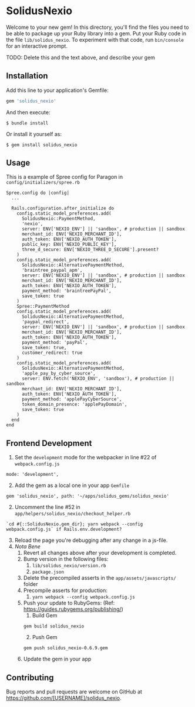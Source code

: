 # SolidusNexio

Welcome to your new gem! In this directory, you'll find the files you need to be able to package up your Ruby library into a gem. Put your Ruby code in the file `lib/solidus_nexio`. To experiment with that code, run `bin/console` for an interactive prompt.

TODO: Delete this and the text above, and describe your gem

## Installation

Add this line to your application's Gemfile:

```ruby
gem 'solidus_nexio'
```

And then execute:

    $ bundle install

Or install it yourself as:

    $ gem install solidus_nexio

## Usage

This is a example of Spree config for Paragon in `config/initializers/spree.rb`
```
Spree.config do |config|
  ...

  Rails.configuration.after_initialize do
    config.static_model_preferences.add(
      SolidusNexio::PaymentMethod,
      'nexio',
      server: ENV['NEXIO_ENV'] || 'sandbox', # production || sandbox
      merchant_id: ENV['NEXIO_MERCHANT_ID'],
      auth_token: ENV['NEXIO_AUTH_TOKEN'],
      public_key: ENV['NEXIO_PUBLIC_KEY'],
      three_d_secure: ENV['NEXIO_THREE_D_SECURE'].present?
    )
    config.static_model_preferences.add(
      SolidusNexio::AlternativePaymentMethod,
      'braintree_paypal_apm',
      server: ENV['NEXIO_ENV'] || 'sandbox', # production || sandbox
      merchant_id: ENV['NEXIO_MERCHANT_ID'],
      auth_token: ENV['NEXIO_AUTH_TOKEN'],
      payment_method: 'braintreePayPal',
      save_token: true
    )
    Spree::PaymentMethod
    config.static_model_preferences.add(
      SolidusNexio::AlternativePaymentMethod,
      'paypal_redirect',
      server: ENV['NEXIO_ENV'] || 'sandbox', # production || sandbox
      merchant_id: ENV['NEXIO_MERCHANT_ID'],
      auth_token: ENV['NEXIO_AUTH_TOKEN'],
      payment_method: 'payPal',
      save_token: true,
      customer_redirect: true
    )
    config.static_model_preferences.add(
      SolidusNexio::AlternativePaymentMethod,
      'apple_pay_by_cyber_source',
      server: ENV.fetch('NEXIO_ENV', 'sandbox'), # production || sandbox
      merchant_id: ENV['NEXIO_MERCHANT_ID'],
      auth_token: ENV['NEXIO_AUTH_TOKEN'],
      payment_method: 'applePayCyberSource',
      token_domain_presence: 'applePayDomain',
      save_token: true
    )
  end
end
```

## Frontend Development

1. Set the `development` mode for the webpacker in line #22 of `webpack.config.js`
```
mode: 'development',
```
2. Add the gem as a local one in your app `Gemfile`
```
gem 'solidus_nexio', path: '~/apps/solidus_gems/solidus_nexio'
```

2. Uncomment the line #52 in `app/helpers/solidus_nexio/checkout_helper.rb`
```
`cd #{::SolidusNexio.gem_dir}; yarn webpack --config webpack.config.js` if Rails.env.development?
```

3. Reload the page you're debugging after any change in a js-file.
4. *Nota Bene*
    1. Revert all changes above after your development is completed.
    2. Bump version in the following files:
        1. `lib/solidus_nexio/version.rb`
        2. `package.json`
    3. Delete the precompiled asserts in the `app/assets/javascripts/` folder
    4. Precompile asserts for production:
        1. `yarn webpack --config webpack.config.js`
    5. Push your update to RubyGems: (Ref: https://guides.rubygems.org/publishing/)
        1. Build Gem
        ```
        gem build solidus_nexio
        ```
        2. Push Gem
        ```
        gem push solidus_nexio-0.6.9.gem
        ```
    6. Update the gem in your app
## Contributing

Bug reports and pull requests are welcome on GitHub at https://github.com/[USERNAME]/solidus_nexio.


